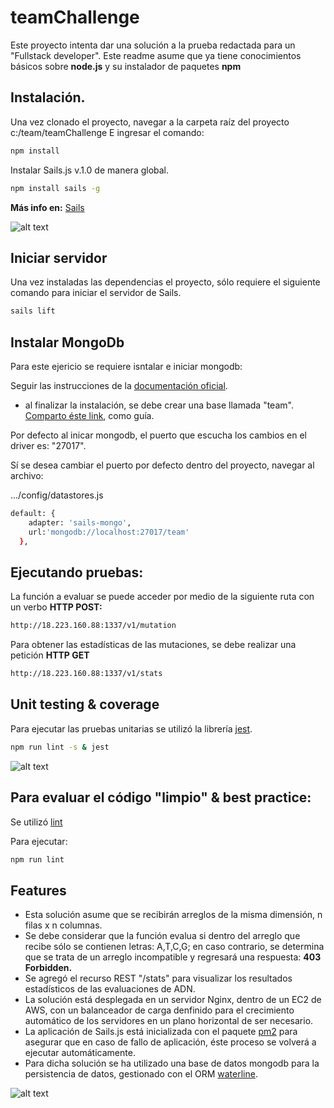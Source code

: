 # teamChallenge

Este proyecto intenta dar una solución a la prueba redactada para un "Fullstack developer".
Este readme asume que ya tiene conocimientos básicos sobre **node.js** y su instalador de paquetes **npm**

## Instalación.

Una vez clonado el proyecto, navegar a la carpeta raíz del proyecto c:/team/teamChallenge
E ingresar el comando:

```bash
npm install
```

Instalar Sails.js v.1.0 de manera global.

```bash
npm install sails -g
```

**Más info en:** [Sails](https://sailsjs.com/get-started)

![alt text](https://sailsjs.com/images/logos/sails-logo_ltBg_ltBlue.png)

## Iniciar servidor

Una vez instaladas las dependencias el proyecto, sólo requiere el siguiente comando para iniciar el servidor de Sails.

```bash
sails lift
```

## Instalar MongoDb

Para este ejericio se requiere isntalar e iniciar mongodb:

Seguir las instrucciones de la [documentación oficial](https://docs.mongodb.com/manual/tutorial/install-mongodb-on-os-x/).

- al finalizar la instalación, se debe crear una base llamada "team". [Comparto éste link](https://www.quackit.com/mongodb/tutorial/mongodb_create_a_database.cfm), como guía.


Por defecto al inicar mongodb, el puerto que escucha los cambios en el driver es: "27017".

Sí se desea cambiar el puerto por defecto dentro del proyecto, navegar al archivo:

.../config/datastores.js

```bash
default: {
    adapter: 'sails-mongo',
    url:'mongodb://localhost:27017/team'
  },
```

## Ejecutando pruebas:

La función a evaluar se puede acceder por medio de la siguiente ruta con un verbo **HTTP POST:**

```bash
http://18.223.160.88:1337/v1/mutation
```

Para obtener las estadísticas de las mutaciones, se debe realizar una petición **HTTP GET**
```bash
http://18.223.160.88:1337/v1/stats
````

## Unit testing & coverage

Para ejecutar las pruebas unitarias se utilizó la librería [jest](https://jestjs.io/).

```bash
npm run lint -s & jest
````

![alt text](https://jestjs.io/img/jest.png)

## Para evaluar el código "limpio" & best practice:

Se utilizó [lint](https://eslint.org/)

Para ejecutar: 

```bash
npm run lint
````

## Features
- Esta solución asume que se recibirán arreglos de la misma dimensión, n filas x n columnas.
- Se debe considerar que la función evalua si dentro del arreglo que recibe sólo se contienen letras: A,T,C,G; en caso contrario, se determina que se trata de un arreglo incompatible y regresará una respuesta: **403 Forbidden.**
- Se agregó el recurso REST "/stats" para visualizar los resultados estadísticos de las evaluaciones de ADN.
- La solución está desplegada en un servidor Nginx, dentro de un EC2 de AWS, con un balanceador de carga denfinido para el crecimiento automático de los servidores en un plano horizontal de ser necesario.
- La aplicación de Sails.js está inicializada con el paquete [pm2](http://pm2.keymetrics.io/) para asegurar que en caso de fallo de aplicación, éste proceso se volverá a ejecutar automáticamente.
- Para dicha solución se ha utilizado una base de datos mongodb para la persistencia de datos, gestionado con el ORM
 [waterline](http://waterlinejs.org/).

![alt text](https://camo.githubusercontent.com/fda800f7fab38baffcf951761d8c1e97f3af6533/687474703a2f2f692e696d6775722e636f6d2f33587168364d7a2e706e67)
